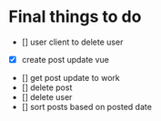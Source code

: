 # Final things to do
* [] user client to delete user
* [x] create post update vue
* [] get post update to work
* [] delete post
* [] delete user
* [] sort posts based on posted date
